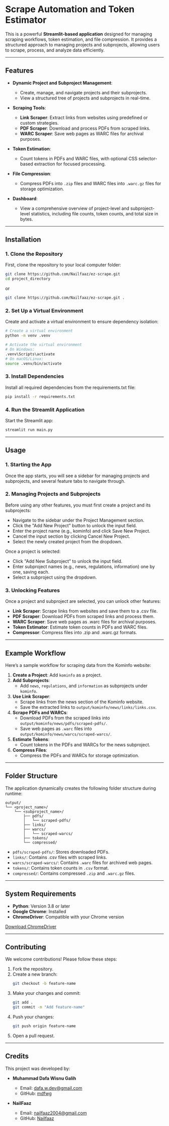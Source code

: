 # Scrape Automation and Token Estimator

This is a powerful **Streamlit-based application** designed for managing scraping workflows, token estimation, and file compression. It provides a structured approach to managing projects and subprojects, allowing users to scrape, process, and analyze data efficiently.

---

## **Features**

- **Dynamic Project and Subproject Management**:
  - Create, manage, and navigate projects and their subprojects.
  - View a structured tree of projects and subprojects in real-time.

- **Scraping Tools**:
  - **Link Scraper**: Extract links from websites using predefined or custom strategies.
  - **PDF Scraper**: Download and process PDFs from scraped links.
  - **WARC Scraper**: Save web pages as WARC files for archival purposes.

- **Token Estimation**:
  - Count tokens in PDFs and WARC files, with optional CSS selector-based extraction for focused processing.

- **File Compression**:
  - Compress PDFs into `.zip` files and WARC files into `.warc.gz` files for storage optimization.

- **Dashboard**:
  - View a comprehensive overview of project-level and subproject-level statistics, including file counts, token counts, and total size in bytes.

---

## **Installation**

### 1. Clone the Repository
First, clone the repository to your local computer folder:
```bash
git clone https://github.com/Nailfaaz/ez-scrape.git
cd project_directory
```
or
```bash
git clone https://github.com/Nailfaaz/ez-scrape.git .
```

### 2. Set Up a Virtual Environment
Create and activate a virtual environment to ensure dependency isolation:

```bash
# Create a virtual environment
python -m venv .venv

# Activate the virtual environment
# On Windows:
.venv\Scripts\activate
# On macOS/Linux:
source .venv/bin/activate
```

### 3. Install Dependencies
Install all required dependencies from the requirements.txt file:

```bash
pip install -r requirements.txt
```

### 4. Run the Streamlit Application
Start the Streamlit app:

```bash
streamlit run main.py
```

---

## **Usage**

### 1. Starting the App
Once the app starts, you will see a sidebar for managing projects and subprojects, and several feature tabs to navigate through.

### 2. Managing Projects and Subprojects
Before using any other features, you must first create a project and its subprojects:

- Navigate to the sidebar under the Project Management section.
- Click the "Add New Project" button to unlock the input field.
- Enter the project name (e.g., kominfo) and click Save New Project.
- Cancel the input section by clicking Cancel New Project.
- Select the newly created project from the dropdown.

Once a project is selected:

- Click "Add New Subproject" to unlock the input field.
- Enter subproject names (e.g., news, regulations, information) one by one, saving each.
- Select a subproject using the dropdown.

### 3. Unlocking Features
Once a project and subproject are selected, you can unlock other features:

- **Link Scraper**: Scrape links from websites and save them to a .csv file.
- **PDF Scraper**: Download PDFs from scraped links and process them.
- **WARC Scraper**: Save web pages as .warc files for archival purposes.
- **Token Estimator**: Estimate token counts in PDFs and WARC files.
- **Compressor**: Compress files into .zip and .warc.gz formats.

---

## **Example Workflow**

Here’s a sample workflow for scraping data from the Kominfo website:

1. **Create a Project**: Add `kominfo` as a project.
2. **Add Subprojects**:
   - Add `news`, `regulations`, and `information` as subprojects under `kominfo`.
3. **Use Link Scraper**:
   - Scrape links from the news section of the Kominfo website.
   - Save the extracted links to `output/kominfo/news/links/links.csv`.
4. **Scrape PDFs and WARCs**:
   - Download PDFs from the scraped links into `output/kominfo/news/pdfs/scraped-pdfs/`.
   - Save web pages as `.warc` files into `output/kominfo/news/warcs/scraped-warcs/`.
5. **Estimate Tokens**:
   - Count tokens in the PDFs and WARCs for the news subproject.
6. **Compress Files**:
   - Compress the PDFs and WARCs for storage optimization.

---

## **Folder Structure**

The application dynamically creates the following folder structure during runtime:

```
output/
└── <project_name>/
    └── <subproject_name>/
        ├── pdfs/
        │   └── scraped-pdfs/
        ├── links/
        ├── warcs/
        │   └── scraped-warcs/
        ├── tokens/
        └── compressed/
```

- `pdfs/scraped-pdfs/`: Stores downloaded PDFs.
- `links/`: Contains .csv files with scraped links.
- `warcs/scraped-warcs/`: Contains `.warc` files for archived web pages.
- `tokens/`: Contains token counts in `.csv` format.
- `compressed/`: Contains compressed `.zip` and `.warc.gz` files.

---

## **System Requirements**

- **Python**: Version 3.8 or later
- **Google Chrome**: Installed
- **ChromeDriver**: Compatible with your Chrome version

[Download ChromeDriver](https://sites.google.com/chromium.org/driver/)

---

## **Contributing**

We welcome contributions! Please follow these steps:

1. Fork the repository.
2. Create a new branch:
   ```bash
   git checkout -b feature-name
   ```
3. Make your changes and commit:
   ```bash
   git add .
   git commit -m "Add feature-name"
   ```
4. Push your changes:
   ```bash
   git push origin feature-name
   ```
5. Open a pull request.

---

## **Credits**

This project was developed by:

- **Muhammad Dafa Wisnu Galih**
  - Email: [dafa.w.dev@gmail.com](mailto:dafa.w.dev@gmail.com)
  - GitHub: [mdfwg](https://github.com/mdfwg)

- **NailFaaz**
  - Email: [nailfaaz2004@gmail.com](mailto:nailfaaz2004@gmail.com)
  - GitHub: [Nailfaaz](https://github.com/Nailfaaz)
